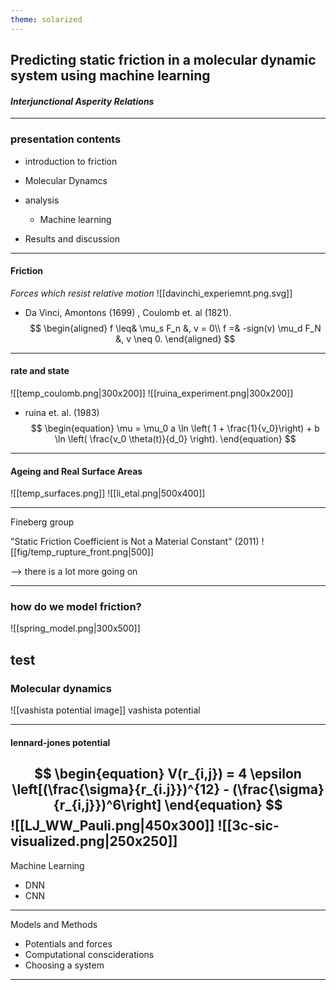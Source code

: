 ```yaml
---
theme: solarized
---
```


## Predicting static friction in a molecular dynamic system using machine learning

#### _Interjunctional Asperity Relations_

---

### presentation contents
- introduction to friction
- Molecular Dynamcs
- analysis 
	- Machine learning

- Results and discussion

---
#### Friction
_Forces which resist relative motion_
![[davinchi_experiemnt.png.svg]]
- Da Vinci, Amontons (1699) , Coulomb et. al (1821). 
$$
\begin{aligned}
f \leq& \mu_s F_n &, v = 0\\
f =& -sign(v) \mu_d F_N &, v \neq 0.
\end{aligned}
$$

---
#### rate and state
<split even>
![[temp_coulomb.png|300x200]]
![[ruina_experiment.png|300x200]]
</split>

- ruina et. al. (1983)
$$
\begin{equation}
    \mu = \mu_0 a \ln \left( 1 + \frac{1}{v_0}\right) + b \ln \left( \frac{v_0 \theta(t)}{d_0} \right).
\end{equation}
$$
---
#### Ageing and Real Surface Areas
<split even>
![[temp_surfaces.png]]
</split>
![[li_etal.png|500x400]]

---
Fineberg group

"Static Friction Coefficient is Not a Material Constant" (2011)
![[fig/temp_rupture_front.png|500]]

--> there is a lot more going on

---
### how do we model friction?
<split even>
![[spring_model.png|300x500]] 

test
</split> 
---
### Molecular dynamics
<split even>
![[vashista potential image]]
vashista potential 
</split>

---
#### lennard-jones potential
$$
\begin{equation}
    V(r_{i,j}) = 4 \epsilon \left[(\frac{\sigma}{r_{i.j}})^{12} - (\frac{\sigma}{r_{i,j}})^6\right]
\end{equation}
$$
<split even>
![[LJ_WW_Pauli.png|450x300]]
![[3c-sic-visualized.png|250x250]]
</split>
---
Machine Learning
- DNN
- CNN

---
Models and Methods
- Potentials and forces
- Computational consciderations
- Choosing a system

---
